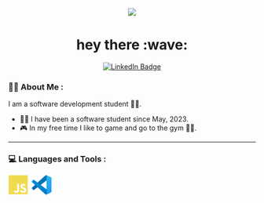 <div id="header" align="center">
  <img src="https://media.giphy.com/media/v1.Y2lkPTc5MGI3NjExMDY1Mzk1MzVjMmY3YmYzZTMxZWNhZjk3NWU4YTg3ZDJkMGFiMGI0MiZlcD12MV9pbnRlcm5hbF9naWZzX2dpZklkJmN0PWc/Wj7lNjMNDxSmc/giphy.gif" width="100"/>
</div>

<h1 align="center">
  hey there :wave:
</h1>

<div id="badges" align="center">
  <a href="www.linkedin.com/in/morgyn-peay-567560271">
  <img src="https://img.shields.io/badge/LinkedIn-blue?logo=linkedin&logoColor=white" alt="LinkedIn Badge"/>
  </a>
</div>

### :raising_hand_woman: About Me :

I am a software development student :woman_student:.

- :woman_technologist: I have been a software student since May, 2023.
- :video_game: In my free time I like to game and go to the gym :running_woman:.

---

### :computer: Languages and Tools :
<div>
  <img src="https://github.com/devicons/devicon/blob/master/icons/javascript/javascript-plain.svg" title="JavaScript" alt="JavaScript" width="40" height="40"/>&nbsp;
  <img src="https://github.com/devicons/devicon/blob/master/icons/vscode/vscode-original.svg" title="VSCode" alt="VSCode" width="40" height="40"/>&nbsp;
</div>
